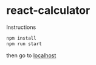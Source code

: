 # react-calculator

Instructions

```javascript
npm install
npm run start
```

then go to [localhost](http://localhost:8080)
